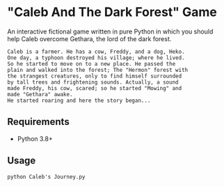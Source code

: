 # "Caleb And The Dark Forest" Game
An interactive fictional game written in pure Python in which you should help Caleb overcome Gethara, the lord of the dark forest.

    Caleb is a farmer. He has a cow, Freddy, and a dog, Heko.
    One day, a typhoon destroyed his village; where he lived.
    So he started to move on to a new place. He passed the 
    plain and walked into the forest; The "Hermon" forest with
    the strangest creatures, only to find himself surrounded
    by tall trees and frightening sounds. Actually, a sound 
    made Freddy, his cow, scared; so he started "Mowing" and
    made "Gethara" awake. 
    He started roaring and here the story began...


## Requirements
 * Python 3.8+

## Usage
```
python Caleb's Journey.py
```
